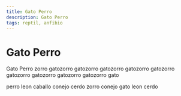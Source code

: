 ```yaml
---
title: Gato Perro
description: Gato Perro
tags: reptil, anfibio
---
```


# Gato Perro

Gato Perro zorro gatozorro gatozorro gatozorro gatozorro gatozorro gatozorro gatozorro gatozorro gatozorro gato

perro leon caballo conejo cerdo zorro conejo gato leon cerdo
